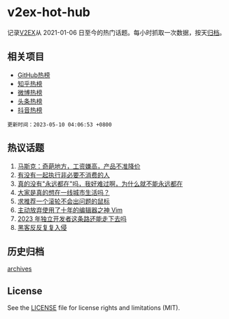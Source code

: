 # v2ex-hot-hub

 记录[V2EX](https://www.v2ex.com/)从 2021-01-06 日至今的热门话题。每小时抓取一次数据，按天[归档](archives)。
 
 ## 相关项目

- [GitHub热榜](https://github.com/lonnyzhang423/github-hot-hub)
- [知乎热榜](https://github.com/lonnyzhang423/zhihu-hot-hub)
- [微博热榜](https://github.com/lonnyzhang423/weibo-hot-hub)
- [头条热榜](https://github.com/lonnyzhang423/toutiao-hot-hub)
- [抖音热榜](https://github.com/lonnyzhang423/douyin-hot-hub)


 `更新时间：2023-05-10 04:06:53 +0800`

## 热议话题

1. [马斯克：奇葩地方，工资嫌高，产品不准降价](https://www.v2ex.com/t/938506)
1. [有没有一起执行非必要不消费的人](https://www.v2ex.com/t/938467)
1. [真的没有"永远都在"吗，我好难过啊，为什么就不能永远都在](https://www.v2ex.com/t/938493)
1. [大家是真的想在一线城市生活吗？](https://www.v2ex.com/t/938535)
1. [求推荐一个滚轮不会出问题的鼠标](https://www.v2ex.com/t/938554)
1. [主动放弃使用了十年的编辑器之神 Vim](https://www.v2ex.com/t/938628)
1. [2023 年独立开发者这条路还能走下去吗](https://www.v2ex.com/t/938565)
1. [黑客反反复复入侵](https://www.v2ex.com/t/938497)

## 历史归档

[archives](archives)

## License

See the [LICENSE](LICENSE) file for license rights and limitations (MIT).
